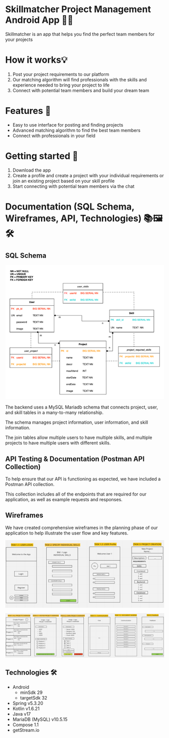 # Skillmatcher Project Management Android App 💼📱

Skillmatcher is an app that helps you find the perfect team members for your projects

# How it works💡
1. Post your project requirements to our platform
2. Our matching algorithm will find professionals with the skills and experience needed to bring your project to life
3. Connect with potential team members and build your dream team

# Features 🌟
* Easy to use interface for posting and finding projects
* Advanced matching algorithm to find the best team members
* Connect with professionals in your field

# Getting started 🚀
1. Download the app
2. Create a profile and create a project with your individual requirements or join an existing project based on your skill profile
3. Start connecting with potential team members via the chat 


# Documentation (SQL Schema, Wireframes, API, Technologies) 📚🖼🛠

## SQL Schema 
![SQL Schema](/docs/skillmatcher-datascheme.png)

The backend uses a MySQL Mariadb schema that connects project, user, and skill tables in a many-to-many relationship.

The schema manages project information, user information, and skill information. 

The join tables allow multiple users to have multiple skills, and multiple projects to have multiple users with different skills.

## API Testing & Documentation (Postman API Collection)
To help ensure that our API is functioning as expected, we have included a Postman API collection. 

This collection includes all of the endpoints that are required for our application, as well as example requests and responses. 

## Wireframes
We have created comprehensive wireframes in the planning phase of our application to help illustrate the user flow and key features.

![Wireframes 1](/docs/wireframes1.png)

![Wireframes 2](/docs/wireframes2.png)

## Technologies 🛠
-	Android
    -   minSdk 29
    -   targetSdk 32 
-	Spring v5.3.20
-	Kotlin v1.6.21
-   Java v17 
-   MariaDB (MySQL) v10.5.15
- Compose 1.1
- getStream.io

